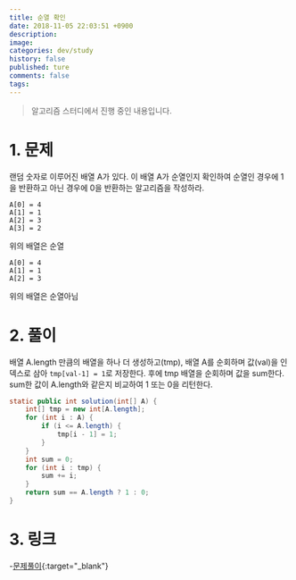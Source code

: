 ```yaml
---
title: 순열 확인
date: 2018-11-05 22:03:51 +0900
description: 
image: 
categories: dev/study
history: false
published: ture
comments: false
tags:
---
```


> 알고리즘 스터디에서 진행 중인 내용입니다.

# 1. 문제

랜덤 숫자로 이루어진 배열 A가 있다. 이 배열 A가 순열인지 확인하여 순열인 경우에 1을 반환하고 아닌 경우에 0을 반환하는 알고리즘을 작성하라.

```
A[0] = 4
A[1] = 1
A[2] = 3
A[3] = 2
```

위의 배열은 순열

```
A[0] = 4
A[1] = 1
A[2] = 3
```

위의 배열은 순열아님

# 2. 풀이

배열 A.length 만큼의 배열을 하나 더 생성하고(tmp), 배열 A를 순회하며 값(val)을 인덱스로 삼아 `tmp[val-1] = 1`로 저장한다. 후에 tmp 배열을 순회하며 값을 sum한다. sum한 값이 A.length와 같은지 비교하여 1 또는 0을 리턴한다.

```java
static public int solution(int[] A) {
    int[] tmp = new int[A.length];
    for (int i : A) {
        if (i <= A.length) {
            tmp[i - 1] = 1;
        }
    }
    int sum = 0;
    for (int i : tmp) {
        sum += i;
    }
    return sum == A.length ? 1 : 0;
}
```

# 3. 링크

-[문제풀이](https://github.com/seotory/algoStudy/blob/master/src/main/codility/lesson/lesson4/PermCheck.java){:target="_blank"}